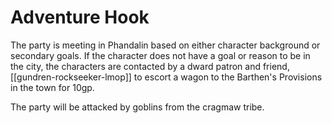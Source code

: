 # Adventure Hook
The party is meeting in Phandalin based on either character background or secondary goals. If the character does not have a goal or reason to be in the city, the characters are contacted by a dward patron and friend, [[gundren-rockseeker-lmop]] to escort a wagon to the Barthen's Provisions in the town for 10gp. 

The party will be attacked by goblins from the cragmaw tribe.